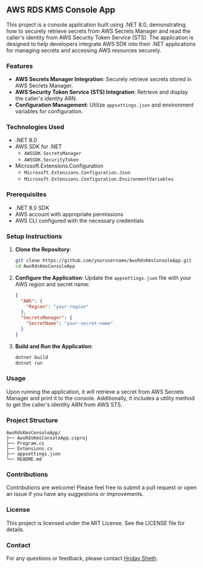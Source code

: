 ## AWS RDS KMS Console App

This project is a console application built using .NET 8.0, demonstrating how to securely retrieve secrets from AWS Secrets Manager and read the caller's identity from AWS Security Token Service (STS). The application is designed to help developers integrate AWS SDK into their .NET applications for managing secrets and accessing AWS resources securely.

### Features

- **AWS Secrets Manager Integration**: Securely retrieve secrets stored in AWS Secrets Manager.
- **AWS Security Token Service (STS) Integration**: Retrieve and display the caller's identity ARN.
- **Configuration Management**: Utilize `appsettings.json` and environment variables for configuration.

### Technologies Used

- .NET 8.0
- AWS SDK for .NET
  - `AWSSDK.SecretsManager`
  - `AWSSDK.SecurityToken`
- Microsoft.Extensions.Configuration
  - `Microsoft.Extensions.Configuration.Json`
  - `Microsoft.Extensions.Configuration.EnvironmentVariables`

### Prerequisites

- .NET 8.0 SDK
- AWS account with appropriate permissions
- AWS CLI configured with the necessary credentials

### Setup Instructions

1. **Clone the Repository**:
    ```sh
    git clone https://github.com/yourusername/AwsRdsKmsConsoleApp.git
    cd AwsRdsKmsConsoleApp
    ```

2. **Configure the Application**:
    Update the `appsettings.json` file with your AWS region and secret name:
    ```json
    {
      "AWS": {
        "Region": "your-region"
      },
      "SecretsManager": {
        "SecretName": "your-secret-name"
      }
    }
    ```

3. **Build and Run the Application**:
    ```sh
    dotnet build
    dotnet run
    ```

### Usage

Upon running the application, it will retrieve a secret from AWS Secrets Manager and print it to the console. Additionally, it includes a utility method to get the caller's identity ARN from AWS STS.

### Project Structure

```
AwsRdsKmsConsoleApp/
├── AwsRdsKmsConsoleApp.csproj
├── Program.cs
├── Extensions.cs
├── appsettings.json
└── README.md
```

### Contributions

Contributions are welcome! Please feel free to submit a pull request or open an issue if you have any suggestions or improvements.

### License

This project is licensed under the MIT License. See the LICENSE file for details.

### Contact

For any questions or feedback, please contact [Hriday Sheth](mailto:shethhriday2907@gmail.com).

